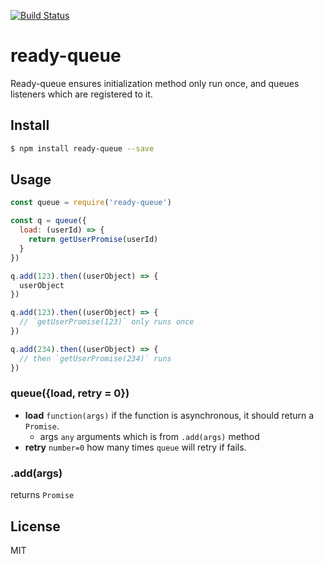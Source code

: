 [![Build Status](https://travis-ci.org/kaelzhang/node-ready-queue.svg?branch=master)](https://travis-ci.org/kaelzhang/node-ready-queue)
<!-- optional appveyor tst
[![Windows Build Status](https://ci.appveyor.com/api/projects/status/github/kaelzhang/node-ready-queue?branch=master&svg=true)](https://ci.appveyor.com/project/kaelzhang/node-ready-queue)
-->
<!-- optional npm version
[![NPM version](https://badge.fury.io/js/ready-queue.svg)](http://badge.fury.io/js/ready-queue)
-->
<!-- optional npm downloads
[![npm module downloads per month](http://img.shields.io/npm/dm/ready-queue.svg)](https://www.npmjs.org/package/ready-queue)
-->
<!-- optional dependency status
[![Dependency Status](https://david-dm.org/kaelzhang/node-ready-queue.svg)](https://david-dm.org/kaelzhang/node-ready-queue)
-->

# ready-queue

Ready-queue ensures initialization method only run once, and queues listeners which are registered to it.

## Install

```sh
$ npm install ready-queue --save
```

## Usage

```js
const queue = require('ready-queue')

const q = queue({
  load: (userId) => {
    return getUserPromise(userId)
  }
})

q.add(123).then((userObject) => {
  userObject
})

q.add(123).then((userObject) => {
  // `getUserPromise(123)` only runs once
})

q.add(234).then((userObject) => {
  // then `getUserPromise(234)` runs
})
```

### queue({load, retry = 0})

- **load** `function(args)` if the function is asynchronous, it should return a `Promise`.
  - args `any` arguments which is from `.add(args)` method
- **retry** `number=0` how many times `queue` will retry if fails.

### .add(args)

returns `Promise`

## License

MIT
